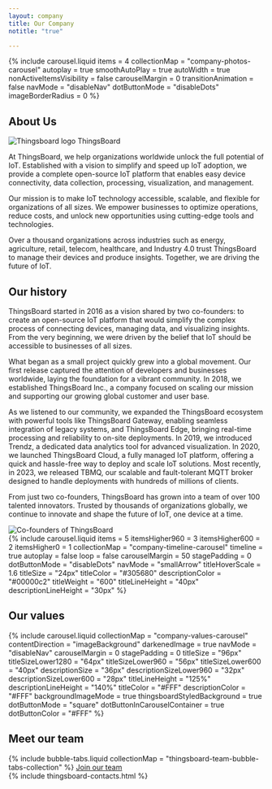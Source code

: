 ```yaml
---
layout: company
title: Our Company
notitle: "true"

---
```


<div class="company-content">
    <div class="company-hero-carousel">
        {% include carousel.liquid items = 4 collectionMap = "company-photos-carousel" autoplay = true smoothAutoPlay = true autoWidth = true nonActiveItemsVisibility = false carouselMargin = 0 transitionAnimation = false navMode = "disableNav" dotButtonMode = "disableDots" imageBorderRadius = 0 %}
    </div>
    <div class="company-aboutus">
        <div class="company-aboutus-container">
            <h2 class="company-content-title">About Us</h2>
            <div class="company-wrapper">
                <div class="company-flex-content-default">
                    <div class="company-aboutus-image-block">
                        <img class="company-aboutus-image" src="https://img.thingsboard.io/thingsboard_blue.svg" alt="Thingsboard logo">
                        <span>ThingsBoard</span>
                    </div>
                    <div class="company-text-content-default">
                        <p class="company-text">At ThingsBoard, we help organizations worldwide unlock the full potential of IoT. Established with a vision to simplify and speed up IoT adoption, we provide a complete open-source IoT platform that enables easy device connectivity, data collection, processing, visualization, and management.</p>
                        <p class="company-text">Our mission is to make IoT technology accessible, scalable, and flexible for organizations of all sizes. We empower businesses to optimize operations, reduce costs, and unlock new opportunities using cutting-edge tools and technologies.</p>
                        <p class="company-text">Over a thousand organizations across industries such as energy, agriculture, retail, telecom, healthcare, and Industry 4.0 trust ThingsBoard to manage their devices and produce insights. Together, we are driving the future of IoT.</p>
                    </div>
                </div>
            </div>
        </div>
        <h2 class="company-content-title">Our history</h2>
        <div class="company-history-container">
            <div class="company-wrapper">
                <div class="company-flex-content-default">
                    <div class="company-text-content-default">
                        <p class="company-text">ThingsBoard started in 2016 as a vision shared by two co-founders: to create an open-source IoT platform that would simplify the complex process of connecting devices, managing data, and visualizing insights. From the very beginning, we were driven by the belief that IoT should be accessible to businesses of all sizes.</p>
                        <p class="company-text">What began as a small project quickly grew into a global movement. Our first release captured the attention of developers and businesses worldwide, laying the foundation for a vibrant community. In 2018, we established ThingsBoard Inc., a company focused on scaling our mission and supporting our growing global customer and user base.</p>
                        <p class="company-text">As we listened to our community, we expanded the ThingsBoard ecosystem with powerful tools like ThingsBoard Gateway, enabling seamless integration of legacy systems, and ThingsBoard Edge, bringing real-time processing and reliability to on-site deployments. In 2019, we introduced Trendz, a dedicated data analytics tool for advanced visualization. In 2020, we launched ThingsBoard Cloud, a fully managed IoT platform, offering a quick and hassle-free way to deploy and scale IoT solutions. Most recently, in 2023, we released TBMQ, our scalable and fault-tolerant MQTT broker designed to handle deployments with hundreds of millions of clients.</p>
                        <p class="company-text">From just two co-founders, ThingsBoard has grown into a team of over 100 talented innovators. Trusted by thousands of organizations globally, we continue to innovate and shape the future of IoT, one device at a time.</p> 
                    </div>
                    <img class="company-aboutus-image" src="https://img.thingsboard.io/company-images/history-image.webp" alt="Co-founders of ThingsBoard">
                </div>
            </div>
        </div>
    </div>
    <div class="company-timeline">
        <div class="company-wrapper">
            {% include carousel.liquid items = 5 itemsHigher960 = 3 itemsHigher600 = 2 itemsHigher0 = 1 collectionMap = "company-timeline-carousel" timeline = true autoplay = false loop = false carouselMargin = 50 stagePadding = 0 dotButtonMode = "disableDots" navMode = "smallArrow" titleHoverScale = 1.6 titleSize = "24px" titleColor = "#305680" descriptionColor = "#00000c2" titleWeight = "600" titleLineHeight = "40px" descriptionLineHeight = "30px" %}
        </div>
    </div>
    <div class="company-values">
        <h2 class="company-content-title">Our values</h2>
        <div class="company-values-wrapper">
            {% include carousel.liquid collectionMap = "company-values-carousel" contentDirection = "imageBackground" darkenedImage = true navMode = "disableNav" carouselMargin = 0 stagePadding = 0 titleSize = "96px" titleSizeLower1280 = "64px" titleSizeLower960 = "56px" titleSizeLower600 = "40px" descriptionSize = "36px" descriptionSizeLower960 = "32px" descriptionSizeLower600 = "28px" titleLineHeight = "125%" descriptionLineHeight = "140%" titleColor = "#FFF" descriptionColor = "#FFF" backgroundImageMode = true thingsboardStyledBackground = true dotButtonMode = "square" dotButtonInCarouselContainer = true dotButtonColor = "#FFF" %}
        </div>
    </div>
    <div class="company-team">
        <div class="company-team-wrapper">
            <h2 class="company-content-title">Meet our team</h2>
            {% include bubble-tabs.liquid collectionMap = "thingsboard-team-bubble-tabs-collection" %}
            <a class="join-link" href="/careers/">
                <span>Join our team</span>
                <i class="fas fa-arrow-right"></i>
            </a>
        </div>
    </div>
    {% include thingsboard-contacts.html %}
</div>

<script type="text/javascript">

    function getThresholdValue (property) {
        return Number(getComputedStyle(companyContent).getPropertyValue(property));
    }

    const animatedBlocks = [
        {
            classToSearch: ".company-hero-carousel",
            classToAdd: "company-hero-carousel-animation",
            threshold: getThresholdValue ('--company-hero-carousel-animation'),
            carousel: true
        },
        {
            classToSearch: ".company-aboutus-container",
            classToAdd: "company-aboutus-content-animation",
            threshold: getThresholdValue ('--company-aboutus-content-animation')
        },
        {
            classToSearch: ".company-history-container",
            classToAdd: "company-history-content-animation",
            threshold: getThresholdValue ('--company-history-content-animation')
        },
        {
            classToSearch: ".company-timeline",
            classToAdd: "company-timeline-content-animation",
            threshold: getThresholdValue ('--company-timeline-content-animation'),
            carousel: true
        },
        {
            classToSearch: ".company-values",
            classToAdd: "company-values-content-animation",
            threshold: getThresholdValue ('--company-values-content-animation'),
            carousel: true
        }
    ];

    function searchForAnimation(block) {
        const searchedBlock = document.querySelector(block.classToSearch);

        function showCarouselIfLoaded () {
            const mutationObserver = new MutationObserver((mutationsList, observer) => {
                for (let mutation of mutationsList) {
                    if (mutation.type === 'childList') {
                        const carouselStatus = searchedBlock.querySelector('.owl-loaded');
                        if (carouselStatus) {
                            searchedBlock.classList.add(block.classToAdd);
                            observer.disconnect();
                        }
                    }
                }
            });

            mutationObserver.observe(searchedBlock, {
                childList: true,
                subtree: true
            });

            const carouselStatus = searchedBlock.querySelector('.owl-loaded');

            if (carouselStatus) {
                searchedBlock.classList.add(block.classToAdd);
                mutationObserver.disconnect();
            }
        }

        function showBlockByThreshold () {
            const searchedBlockObserver = new IntersectionObserver(entries => {
                entries.forEach(entry => {
                    if (entry.isIntersecting) {
                        if (block.carousel) {
                            showCarouselIfLoaded();
                        } else {
                            entry.target.classList.add(block.classToAdd);
                        }
                        searchedBlockObserver.unobserve(entry.target);
                    }
                });
            }, {
                threshold: block.threshold
            });

            searchedBlockObserver.observe(searchedBlock);
        }

        showBlockByThreshold();

    }

    window.onload = function() {
        animatedBlocks.forEach(block => {
            searchForAnimation(block);
        });
    };



</script>
